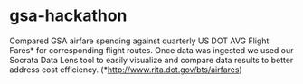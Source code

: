# gsa-hackathon


Compared GSA airfare spending against quarterly US DOT AVG Flight Fares* for corresponding flight routes.  Once data was ingested we used our Socrata Data Lens tool to easily visualize and compare data results to better address cost efficiency.
(*http://www.rita.dot.gov/bts/airfares)
